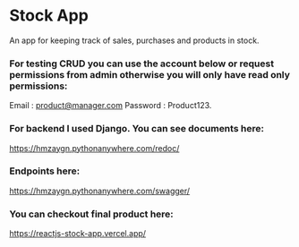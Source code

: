 # Stock App

An app for keeping track of sales, purchases and products in stock.

### For testing CRUD you can use the account below or request permissions from admin otherwise you will only have read only permissions:
Email : product@manager.com
Password : Product123.

### For backend I used Django. You can see documents here:
https://hmzaygn.pythonanywhere.com/redoc/

### Endpoints here:
https://hmzaygn.pythonanywhere.com/swagger/

### You can checkout final product here:
https://reactjs-stock-app.vercel.app/

